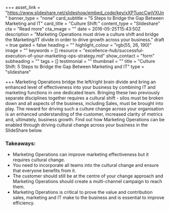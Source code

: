+++
asset_link = "https://www.slideshare.net/slideshow/embed_code/key/xXPTuqcCwjVXUn"
banner_type = "none"
card_subtitle = "5 Steps to Bridge the Gap Between Marketing and IT"
card_title = "Culture Shift:"
content_type = "Slideshare"
cta = "Read more"
cta_image = ""
date = 2016-05-25T15:43:50Z
description = "Marketing Operations must drive a culture shift and bridge the Marketing/IT divide in order to drive growth across your business."
draft = true
gated = false
heading = ""
highlight_colour = "rgb(55, 26, 190)"
image = ""
keywords = []
resource = "excellence-hub/successful-execution-of-your-marketing-ops-strategy.md"
show_contact = "form"
subheading = ""
tags = []
testimonial = ""
thumbnail = ""
title = "Culture Shift: 5 Steps to Bridge the Gap Between Marketing and IT"
type = "slideshare"

+++
Marketing Operations bridge the left/right brain divide and bring an enhanced level of effectiveness into your business by combining IT and marketing functions in one dedicated team. Bringing these two previously separate disciplines together requires a cultural shift - silos must be broken down and all aspects of the business, including Sales, must be brought into play. The reward for driving such a culture change across your organisation is an enhanced understanding of the customer, increased clarity of metrics and, ultimately, business growth. Find out how Marketing Operations can be enabled through driving cultural change across your business in the SlideShare below.

### Takeaways:

* Marketing Operations can improve marketing effectiveness but it requires cultural change.
* You need to incorporate all teams into the cultural change and ensure that everyone benefits from it.
* The customer should still be at the centre of your change approach and Marketing Operations should create a multi-channel campaign to reach them.
* Marketing Operations is critical to prove the value and contribution sales, marketing and IT make to the business and is essential to improve efficiency.